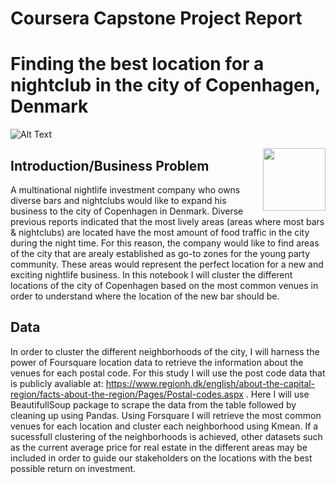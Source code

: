 # Coursera Capstone Project Report
# Finding the best location for a nightclub in the city of Copenhagen, Denmark


![Alt Text](https://media.giphy.com/media/blSTtZehjAZ8I/giphy.gif)

<img src="https://media.giphy.com/media/blSTtZehjAZ8I/giphy.gif" width="100" height="100" align="right" />


## Introduction/Business Problem

A multinational nightlife investment company who owns diverse bars and nightclubs would like to expand his business to the city of Copenhagen in Denmark. Diverse previous reports indicated that the most lively areas (areas where most bars & nightclubs) are located have the most amount of food traffic in the city during the night time. For this reason, the company would like to find areas of the city that are arealy established as go-to zones for the young party community. These areas would represent the perfect location for a new and exciting nightlife business. In this notebook I will cluster the different locations of the city of Copenhagen based on the most common venues in order to understand where the location of the new bar should be. 

## Data

In order to cluster the different neighborhoods of the city, I will harness the power of Foursquare location data to retrieve the information about the venues for each postal code. For this study I will use the post code data that is publicly avaliable at:
https://www.regionh.dk/english/about-the-capital-region/facts-about-the-region/Pages/Postal-codes.aspx . Here I will use BeautifullSoup package to scrape the data from the table followed by cleaning up using Pandas. Using Forsquare I will retrieve the most common venues for each location and cluster each neighborhood using Kmean. If a sucessfull clustering of the neighborhoods is achieved, other datasets such as the current average price for real estate in the different areas may be included in order to guide our stakeholders on the locations with the best possible return on investment. 
